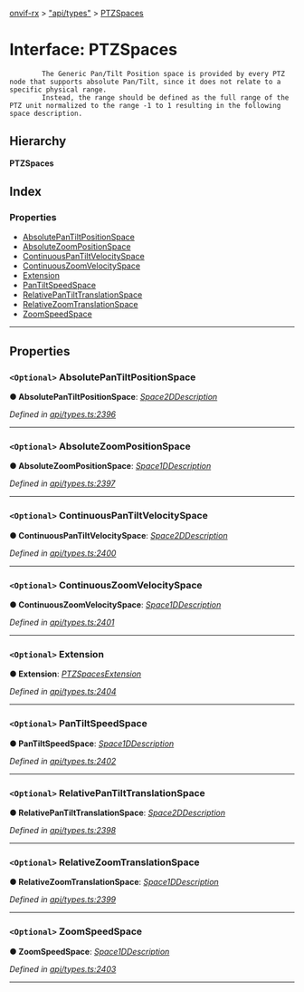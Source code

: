 [onvif-rx](../README.md) > ["api/types"](../modules/_api_types_.md) > [PTZSpaces](../interfaces/_api_types_.ptzspaces.md)

# Interface: PTZSpaces

```
        The Generic Pan/Tilt Position space is provided by every PTZ node that supports absolute Pan/Tilt, since it does not relate to a specific physical range.
        Instead, the range should be defined as the full range of the PTZ unit normalized to the range -1 to 1 resulting in the following space description.
```

## Hierarchy

**PTZSpaces**

## Index

### Properties

* [AbsolutePanTiltPositionSpace](_api_types_.ptzspaces.md#absolutepantiltpositionspace)
* [AbsoluteZoomPositionSpace](_api_types_.ptzspaces.md#absolutezoompositionspace)
* [ContinuousPanTiltVelocitySpace](_api_types_.ptzspaces.md#continuouspantiltvelocityspace)
* [ContinuousZoomVelocitySpace](_api_types_.ptzspaces.md#continuouszoomvelocityspace)
* [Extension](_api_types_.ptzspaces.md#extension)
* [PanTiltSpeedSpace](_api_types_.ptzspaces.md#pantiltspeedspace)
* [RelativePanTiltTranslationSpace](_api_types_.ptzspaces.md#relativepantilttranslationspace)
* [RelativeZoomTranslationSpace](_api_types_.ptzspaces.md#relativezoomtranslationspace)
* [ZoomSpeedSpace](_api_types_.ptzspaces.md#zoomspeedspace)

---

## Properties

<a id="absolutepantiltpositionspace"></a>

### `<Optional>` AbsolutePanTiltPositionSpace

**● AbsolutePanTiltPositionSpace**: *[Space2DDescription](_api_types_.space2ddescription.md)*

*Defined in [api/types.ts:2396](https://github.com/patrickmichalina/onvif-rx/blob/f117e44/src/api/types.ts#L2396)*

___
<a id="absolutezoompositionspace"></a>

### `<Optional>` AbsoluteZoomPositionSpace

**● AbsoluteZoomPositionSpace**: *[Space1DDescription](_api_types_.space1ddescription.md)*

*Defined in [api/types.ts:2397](https://github.com/patrickmichalina/onvif-rx/blob/f117e44/src/api/types.ts#L2397)*

___
<a id="continuouspantiltvelocityspace"></a>

### `<Optional>` ContinuousPanTiltVelocitySpace

**● ContinuousPanTiltVelocitySpace**: *[Space2DDescription](_api_types_.space2ddescription.md)*

*Defined in [api/types.ts:2400](https://github.com/patrickmichalina/onvif-rx/blob/f117e44/src/api/types.ts#L2400)*

___
<a id="continuouszoomvelocityspace"></a>

### `<Optional>` ContinuousZoomVelocitySpace

**● ContinuousZoomVelocitySpace**: *[Space1DDescription](_api_types_.space1ddescription.md)*

*Defined in [api/types.ts:2401](https://github.com/patrickmichalina/onvif-rx/blob/f117e44/src/api/types.ts#L2401)*

___
<a id="extension"></a>

### `<Optional>` Extension

**● Extension**: *[PTZSpacesExtension](_api_types_.ptzspacesextension.md)*

*Defined in [api/types.ts:2404](https://github.com/patrickmichalina/onvif-rx/blob/f117e44/src/api/types.ts#L2404)*

___
<a id="pantiltspeedspace"></a>

### `<Optional>` PanTiltSpeedSpace

**● PanTiltSpeedSpace**: *[Space1DDescription](_api_types_.space1ddescription.md)*

*Defined in [api/types.ts:2402](https://github.com/patrickmichalina/onvif-rx/blob/f117e44/src/api/types.ts#L2402)*

___
<a id="relativepantilttranslationspace"></a>

### `<Optional>` RelativePanTiltTranslationSpace

**● RelativePanTiltTranslationSpace**: *[Space2DDescription](_api_types_.space2ddescription.md)*

*Defined in [api/types.ts:2398](https://github.com/patrickmichalina/onvif-rx/blob/f117e44/src/api/types.ts#L2398)*

___
<a id="relativezoomtranslationspace"></a>

### `<Optional>` RelativeZoomTranslationSpace

**● RelativeZoomTranslationSpace**: *[Space1DDescription](_api_types_.space1ddescription.md)*

*Defined in [api/types.ts:2399](https://github.com/patrickmichalina/onvif-rx/blob/f117e44/src/api/types.ts#L2399)*

___
<a id="zoomspeedspace"></a>

### `<Optional>` ZoomSpeedSpace

**● ZoomSpeedSpace**: *[Space1DDescription](_api_types_.space1ddescription.md)*

*Defined in [api/types.ts:2403](https://github.com/patrickmichalina/onvif-rx/blob/f117e44/src/api/types.ts#L2403)*

___

